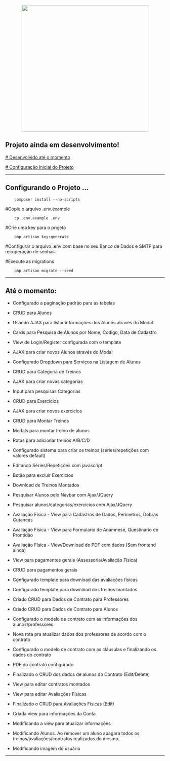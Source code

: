 <p align="center"><a href="https://laravel.com" target="_blank"><img src="https://raw.githubusercontent.com/laravel/art/master/logo-lockup/5%20SVG/2%20CMYK/1%20Full%20Color/laravel-logolockup-cmyk-red.svg" width="400"></a></p>

## Projeto ainda em desenvolvimento!

<p><a href="#desenvolvido"># Desenvolvido até o momento</a></p>
<p><a href="#config"># Configuração Inicial do Projeto</a></p>

<hr>
<p id="config">

## Configurando o Projeto ...
 
        composer install --no-scripts
     
#Copie o arquivo .env.example

        cp .env.example .env

#Crie uma key para o projeto

        php artisan key:generate

#Configurar o arquivo .env com base no seu Banco de Dados e SMTP para recuperação de senhas 

#Execute as migrations

        php artisan migrate --seed

</p> 
<hr>
<p id="desenvolvido">

## Até o momento:

* Configurado a paginação padrão para as tabelas

* CRUD para Alunos
* Usando AJAX para listar informações dos Alunos através do Modal
* Cards para Pesquisa de Alunos por Nome, Codigo, Data de Cadastro
* View de Login/Register configurada com o template
* AJAX para criar novos Alunos através do Modal 
* Configurado Dropdown para Serviços na Listagem de Alunos

* CRUD para Categoria de Treinos
* AJAX para criar novas categorias
* Input para pesquisas Categorias

* CRUD para Exercicios
* AJAX para criar novos exercicios

* CRUD para Montar Treinos
* Modals para montar treino de alunos
* Rotas para adicionar treinos A/B/C/D
* Configurado sistema para criar os treinos (séries/repetições com valores default)
* Editando Séries/Repetições com javascript
* Botão para excluir Exercicios

* Download de Treinos Montados
* Pesquisar Alunos pelo Navbar com Ajax/JQuery
* Pesquisar alunos/categorias/exercícios com Ajax/JQuery 

* Avaliação Física - View para Cadastros de Dados, Perímetros, Dobras Cutaneas 
* Avaliação Física - View para Formulario de Anamnese, Questinario de Prontidão
* Avaliação Física - View/Download do PDF com dados (Sem frontend ainda)

* View para pagamentos gerais (Assessoria/Avaliação Física)
* CRUD para pagamentos gerais

* Configurado template para download das avaliações físicas
* Configurado template para download dos treinos montados

* Criado CRUD para Dados de Contrato para Professores
* Criado CRUD para Dados de Contrato para Alunos
* Configurado o modelo de contrato com as informações dos alunos/professores
* Nova rota pra atualizar dados dos professores de acordo com o contrato
* Configurado o modelo de contrato com as cláusulas e finalizando os dados do contrato
* PDF do contrato configurado
* Finalizado o CRUD dos dados de alunos do Contrato (Edit/Delete)
* View para editar contratos montados
* View para editar Avaliações Físicas
* Finalizado o CRUD para Avaliações Físicas (Edit)

* Criada view para informações da Conta
* Modificando a view para atualizar informações

* Modificando Alunos. Ao remover um aluno apagará todos os treinos/avaliações/contratos realizados do mesmo.

* Modificando imagem do usuário

</p>
     
<hr>


